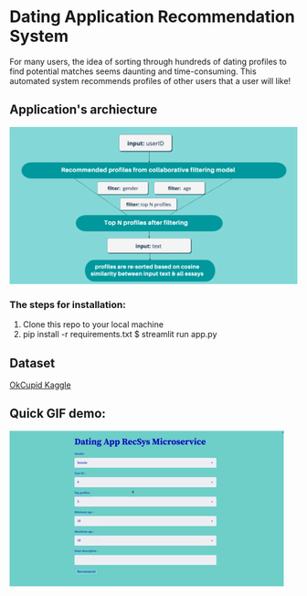 # Dating Application Recommendation System

For many users, the idea of sorting through hundreds of dating profiles to find potential matches seems daunting and time-consuming.
This automated system  recommends profiles of other users that a user will like!


## Application's archiecture

![Alt text](./assets/backend_app.png)


### The steps for installation:

1. Clone this repo to your local machine
2. pip install -r requirements.txt
$ streamlit run app.py


## Dataset

[OkCupid Kaggle](https://www.kaggle.com/datasets/andrewmvd/okcupid-profiles)


## Quick GIF demo:
![Alt text](./assets/dating_recsys.gif)
